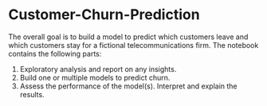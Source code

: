 # Customer-Churn-Prediction
The overall goal is to build a model to predict which customers leave and which customers stay for a fictional 
telecommunications firm.
The notebook contains the following parts:
1. Exploratory analysis and report on any insights.
2. Build one or multiple models to predict churn.
3. Assess the performance of the model(s). Interpret and explain the results.

